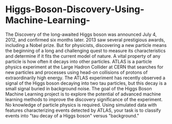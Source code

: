 # Higgs-Boson-Discovery-Using-Machine-Learning-
 The Discovery of the long-awaited Higgs boson was announced July 4, 2012, and confirmed six months later. 2013 saw several prestigious awards, including a Nobel prize. But for physicists, discovering a new particle means the beginning of a long and challenging quest to measure its characteristics and determine if it fits the current model of nature.  A vital property of any particle is how often it decays into other particles. ATLAS is a particle physics experiment at the Large Hadron Collider at CERN that searches for new particles and processes using head-on collisions of protons of extraordinarily high energy. The ATLAS experiment has recently observed a signal of the Higgs boson decaying into two tau particles, but this decay is a small signal buried in background noise.  The goal of the Higgs Boson Machine Learning project is to explore the potential of advanced machine learning methods to improve the discovery significance of the experiment. No knowledge of particle physics is required. Using simulated data with features characterizing events detected by ATLAS, your task is to classify events into "tau decay of a Higgs boson" versus "background."
